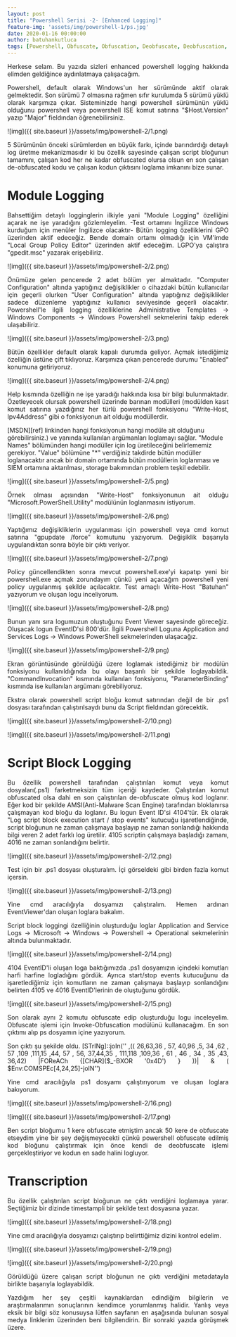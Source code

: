 ```yaml
---
layout: post
title: "Powershell Serisi -2- [Enhanced Logging]"
feature-img: 'assets/img/powershell-1/ps.jpg'
date: 2020-01-16 00:00:00
author: batuhankutluca
tags: [Powershell, Obfuscate, Obfuscation, Deobfuscate, Deobfuscation, Enhanced Logging, Logging, Module Logging, Script Block Logging, Transcription]
---
```


<p align="justify">Herkese selam. Bu yazıda sizleri enhanced powershell logging hakkında elimden geldiğince aydınlatmaya çalışacağım. </p>

<p align="justify">Powershell, default olarak Windows'un her sürümünde aktif olarak gelmektedir. Son sürümü 7 olmasına rağmen sıfır kurulumda 5 sürümü yüklü olarak karşımıza çıkar. Sisteminizde hangi powershell sürümünün yüklü olduğunu powershell veya powershell ISE komut satırına "$Host.Version" yazıp "Major" fieldından öğrenebilirsiniz. </p> 

![img]({{ site.baseurl }}/assets/img/powershell-2/1.png)

<p align="justify"> 5 Sürümünün önceki sürümlerden en büyük farkı, içinde barındırdığı detaylı log üretme mekanizmasıdır ki bu özellik sayesinde çalışan script bloğunun tamamını, çalışan kod her ne kadar obfuscated olursa olsun en son çalışan de-obfuscated kodu ve çalışan kodun çıktısını loglama imkanını bize sunar. </p>

# Module Logging

<p align="justify">Bahsettiğim detaylı logginglerin ilkiyle yani "Module Logging" özelliğini açarak ne işe yaradığını gözlemleyelim. -Test ortamını İngilizce Windows kurduğum için menüler İngilizce olacaktır- Bütün logging özelliklerini GPO üzerinden aktif edeceğiz. Bende domain ortamı olmadığı için VM'imde "Local Group Policy Editor" üzerinden aktif edeceğim. LGPO'ya çalıştıra "gpedit.msc" yazarak erişebiliriz.</p>

![img]({{ site.baseurl }}/assets/img/powershell-2/2.png)

<p align="justify">Önümüze gelen pencerede 2 adet bölüm yer almaktadır. "Computer Configuration" altında yaptığınız değişiklikler o cihazdaki bütün kullanıcılar için geçerli olurken "User Configuration" altında yaptığınız değişiklikler sadece düzenleme yaptığınız kullanıcı seviyesinde geçerli olacaktır. Powershell'le ilgili logging özelliklerine Administrative Templates -> Windows Components -> Windows Powershell sekmelerini takip ederek ulaşabiliriz. </p>

![img]({{ site.baseurl }}/assets/img/powershell-2/3.png)

<p align="justify">Bütün özellikler default olarak kapalı durumda geliyor. Açmak istediğimiz özelliğin üstüne çift tıklıyoruz. Karşımıza çıkan pencerede durumu "Enabled" konumuna getiriyoruz. </p>

![img]({{ site.baseurl }}/assets/img/powershell-2/4.png)

<p align="justify">Help kısmında özelliğin ne işe yaradığı hakkında kısa bir bilgi bulunmaktadır. Özetleyecek olursak powershell üzerinde barınan modülleri (modülden kasıt komut satırına yazdığınız her türlü powershell fonksiyonu "Write-Host, Ipv4Address" gibi o fonksiyonun ait olduğu modüllerdir.</p> 
[MSDN][ref] linkinden hangi fonksiyonun hangi modüle ait olduğunu görebilirsiniz.) ve yanında kullanılan argümanları loglamayı sağlar. "Module Names" bölümünden hangi modüller için log üretileceğini belirlememiz gerekiyor. "Value" bölümüne "*" verdiğiniz takdirde bütün modüller loglanacaktır ancak bir domain ortamında bütün modüllerin loglanması ve SIEM ortamına aktarılması, storage bakımından problem teşkil edebilir.

![img]({{ site.baseurl }}/assets/img/powershell-2/5.png)

<p align="justify"> Örnek olması açısından "Write-Host" fonksiyonunun ait olduğu "Microsoft.PowerShell.Utility" modülünün loglanmasını istiyorum.</p>

![img]({{ site.baseurl }}/assets/img/powershell-2/6.png)

<p align="justify">Yaptığımız değişikliklerin uygulanması için powershell veya cmd komut satırına "gpupdate /force" komutunu yazıyorum. Değişiklik başarıyla uygulandıktan sonra böyle bir çıktı veriyor. </p>

![img]({{ site.baseurl }}/assets/img/powershell-2/7.png)

<p align="justify">Policy güncellendikten sonra mevcut powershell.exe'yi kapatıp yeni bir powershell.exe açmak zorundayım çünkü yeni açacağım powershell yeni policy uygulanmış şekilde açılacaktır. Test amaçlı Write-Host "Batuhan" yazıyorum ve oluşan logu inceliyorum.</p>

![img]({{ site.baseurl }}/assets/img/powershell-2/8.png)

<p align="justify">Bunun yanı sıra logumuzun oluştuğunu Event Viewer sayesinde göreceğiz. Oluşacak logun EventID'si 800'dür. İlgili Powershell Loguna Application and Services Logs -> Windows PowerShell sekmelerinden ulaşacağız.</p>

![img]({{ site.baseurl }}/assets/img/powershell-2/9.png)

<p align="justify">Ekran görüntüsünde görüldüğü üzere loglamak istediğimiz bir modülün fonksiyonu kullanıldığında bu olayı başarılı bir şekilde loglayabildik. "CommandInvocation" kısmında kullanılan fonksiyonu, "ParameterBinding" kısmında ise kullanılan argümanı görebiliyoruz.</p>

<p align="justify">Ekstra olarak powershell script bloğu komut satırından değil de bir .ps1 dosyası tarafından çalıştırılsaydı bunu da Script fieldından görecektik.</p>

![img]({{ site.baseurl }}/assets/img/powershell-2/10.png)

![img]({{ site.baseurl }}/assets/img/powershell-2/11.png)

# Script Block Logging

<p align="justify">Bu özellik powershell tarafından çalıştırılan komut veya komut dosyaları(.ps1) farketmeksizin tüm içeriği kaydeder. Çalıştırılan komut obfuscated olsa dahi en son çalıştırılan de-obfuscate olmuş kod loglanır. Eğer kod bir şekilde AMSI(Anti-Malware Scan Engine) tarafından bloklanırsa çalışmayan kod bloğu da loglanır. Bu logun Event ID'si 4104'tür. Ek olarak "Log script block execution start / stop events" kutucuğu işaretlendiğinde, script bloğunun ne zaman çalışmaya başlayıp ne zaman sonlandığı hakkında bilgi veren 2 adet farklı log üretilir. 4105 scriptin çalışmaya başladığı zamanı, 4016 ne zaman sonlandığını belirtir.</p>

![img]({{ site.baseurl }}/assets/img/powershell-2/12.png)

<p align="justify">Test için bir .ps1 dosyası oluşturalım. İçi görseldeki gibi birden fazla komut içersin.</p>

![img]({{ site.baseurl }}/assets/img/powershell-2/13.png)

<p align="justify">Yine cmd aracılığıyla dosyamızı çalıştıralım. Hemen ardınan EventViewer'dan oluşan loglara bakalım.</p>

<p align="justify">Script block loggingi özelliğinin oluşturduğu loglar Application and Service Logs -> Microsoft -> Windows -> Powershell -> Operational sekmelerinin altında bulunmaktadır. </p>

![img]({{ site.baseurl }}/assets/img/powershell-2/14.png)

<p align="justify">4104 EventID'li oluşan loga baktığımızda .ps1 dosyamızın içindeki komutları harfi harfine logladığını gördük. Ayrıca start/stop events kutucuğunu da işaretlediğimiz için komutların ne zaman çalışmaya başlayıp sonlandığını belirten 4105 ve 4016 EventID'lerinin de oluştuğunu gördük. </p>

![img]({{ site.baseurl }}/assets/img/powershell-2/15.png)

<p align="justify">Son olarak aynı 2 komutu obfuscate edip oluşturduğu logu inceleyelim. Obfuscate işlemi için Invoke-Obfuscation modülünü kullanacağım. En son çıktımı alıp ps dosyamın içine yazıyorum.</p>

<p align="justify">Son çıktı şu şekilde oldu.
[STrINg]::joIn('' ,(( 26,63,36 , 57, 40,96 ,5, 34 ,62 , 57 ,109 ,111,15 ,44, 57 , 56, 37,44,35 , 111,118 ,109,36 , 61 , 46 , 34 , 35 ,43, 36,42) |FOReACh {[CHAR]($_-BXOR '0x4D') } ))| & ( $Env:COMSPEc[4,24,25]-joIN'')</p>

<p align="justify">Yine cmd aracılığıyla ps1 dosyamı çalıştırıyorum ve oluşan loglara bakıyorum.</p>

![img]({{ site.baseurl }}/assets/img/powershell-2/16.png)

![img]({{ site.baseurl }}/assets/img/powershell-2/17.png)

<p align="justify">Ben script bloğumu 1 kere obfuscate etmiştim ancak 50 kere de obfuscate etseydim yine bir şey değişmeyecekti çünkü powershell obfuscate edilmiş kod bloğunu çalıştırmak için önce kendi de deobfuscate işlemi gerçekleştiriyor ve kodun en sade halini logluyor.</p>

# Transcription

<p align="justify">Bu özellik çalıştırılan script bloğunun ne çıktı verdiğini loglamaya yarar. Seçtiğimiz bir dizinde timestampli bir şekilde text dosyasına yazar.</p>

![img]({{ site.baseurl }}/assets/img/powershell-2/18.png)

<p align="justify">Yine cmd aracılığıyla dosyamızı çalıştırıp belirttiğimiz dizini kontrol edelim.</p>

![img]({{ site.baseurl }}/assets/img/powershell-2/19.png)

![img]({{ site.baseurl }}/assets/img/powershell-2/20.png)

<p align="justify">Görüldüğü üzere çalışan script bloğunun ne çıktı verdiğini metadatayla birlikte başarıyla loglayabildik.</p>

<p align="justify">Yazdığım her şey çeşitli kaynaklardan edindiğim bilgilerin ve araştırmalarımın sonuçlarının kendimce yorumlanmış halidir. Yanlış veya eksik bir bilgi söz konusuysa lütfen sayfanın en aşağısında bulunan sosyal medya linklerim üzerinden beni bilgilendirin. Bir sonraki yazıda görüşmek üzere. </p>

[ref]: https://docs.microsoft.com/en-us/powershell/module/microsoft.powershell.utility/write-host?view=powershell-5.1